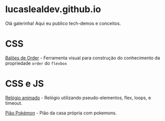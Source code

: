 # lucaslealdev.github.io

Olá galerinha! Aqui eu publico tech-demos e conceitos.


# CSS

[Balões de Order](https://lucaslealdev.github.io/baloon-order/) - Ferramenta visual para construção do conhecimento da propriedade `order` do `flexbox`

# CSS e JS

[Relógio animado](https://lucaslealdev.github.io/animated-clock/) - Relógio utilizando pseudo-elementos, flex, loops, e timeout.

[Pião Pokémon](https://lucaslealdev.github.io/piao-pokemon/) - Pião da casa própria com pokemons.